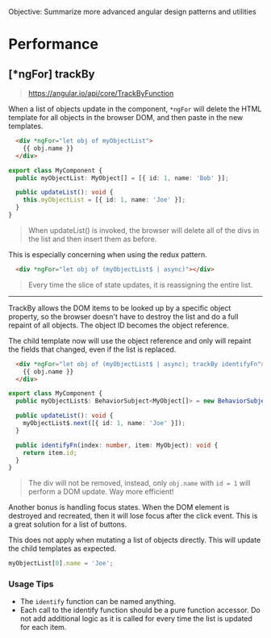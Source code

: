 Objective: Summarize more advanced angular design patterns and utilities


# Performance

## [*ngFor] trackBy

> https://angular.io/api/core/TrackByFunction

When a list of objects update in the component, `*ngFor` will delete the HTML template for all objects in the browser DOM, and then paste in the new templates. 


```html
  <div *ngFor="let obj of myObjectList">
    {{ obj.name }}
  </div>
```

```typescript
export class MyComponent {
  public myObjectList: MyObject[] = [{ id: 1, name: 'Bob' }];

  public updateList(): void {
    this.myObjectList = [{ id: 1, name: 'Joe' }];
  }
}
```

> When updateList() is invoked, the browser will delete all of the divs in the list and then insert them as before.

This is especially concerning when using the redux pattern.

```html
  <div *ngFor="let obj of (myObjectList$ | async)"></div>
```

> Every time the slice of state updates, it is reassigning the entire list.

---

TrackBy allows the DOM items to be looked up by a specific object property, so the browser doesn't have to destroy the list and do a full repaint of all objects. The object ID becomes the object reference.

The child template now will use the object reference and only will repaint the fields that changed, even if the list is replaced.


```html
  <div *ngFor="let obj of (myObjectList$ | async); trackBy identifyFn">
    {{ obj.name }}
  </div>
```

```typescript
export class MyComponent {
  public myObjectList$: BehaviorSubject<MyObject[]> = new BehaviorSubject([{ id: 1, name: 'Bob' }]);

  public updateList(): void {
    myObjectList$.next([{ id: 1, name: 'Joe' }]);
  }

  public identifyFn(index: number, item: MyObject): void {
    return item.id;
  }
}
```
> The div will not be removed, instead, only `obj.name` with `id = 1` will perform a DOM update. Way more efficient!

Another bonus is handling focus states. When the DOM element is destroyed and recreated, then it will lose focus after the click event. This is a great solution for a list of buttons.


This does not apply when mutating a list of objects directly. This will update the child templates as expected.
```typescript
myObjectList[0].name = 'Joe';
```

### Usage Tips

- The `identify` function can be named anything.
- Each call to the identify function should be a pure function accessor. Do not add additional logic as it is called for every time the list is updated for each item.
